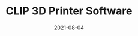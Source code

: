 ---
title: CLIP 3D Printer Software
date: 2021-08-04
hero: "/images/mainwindow.png"
excerpt: Print controls software and embedded system for advanced in-house CLIP 3D printers at DeSimone Research Group.
timeToRead: 5
authors: 
- Tim Samuelsen

---